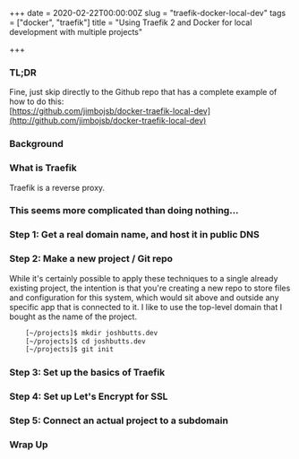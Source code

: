 +++
date = 2020-02-22T00:00:00Z
slug = "traefik-docker-local-dev"
tags = ["docker", "traefik"]
title = "Using Traefik 2 and Docker for local development with multiple projects"

+++
### TL;DR

Fine, just skip directly to the Github repo that has a complete example of how to do this:  
[https://github.com/jimbojsb/docker-traefik-local-dev](http://github.com/jimbojsb/docker-traefik-local-dev)

### Background

### What is Traefik

Traefik is a reverse proxy.

### This seems more complicated than doing nothing...

### Step 1: Get a real domain name, and host it in public DNS

### Step 2: Make a new project / Git repo

While it's certainly possible to apply these techniques to a single already existing project, the intention is that you're creating a new repo to store files and configuration for this system, which would sit above and outside any specific app that is connected to it. I like to use the top-level domain that I bought as the name of the project.
```bash
    [~/projects]$ mkdir joshbutts.dev
    [~/projects]$ cd joshbutts.dev
    [~/projects]$ git init
```
### Step 3: Set up the basics of Traefik

### Step 4: Set up Let's Encrypt for SSL

### Step 5: Connect an actual project to a subdomain

### Wrap Up